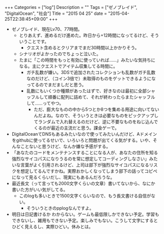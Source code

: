 +++
Categories = ["log"]
Description = ""
Tags = ["ゼノブレイド", "DigitalOcean", "社会"]
Title = "2015 04 25"
date = "2015-04-25T22:38:45+09:00"
+++

* ゼノブレイド、現在Lv70、77時間。
	* とりあえず、進めるだけ進めた。昨日から+12時間になってるけど、そういうことです。
		* クエスト含めるとクリアまでまだ30時間以上かかりそう。
	* シナリオがよかったのでちょっと泣いた。
	* たまに「この時間をもっと有効に使っていれば……」みたいな気持ちになる。主にクエストでアイテム収集してる時間に。
		* ガチ乱数が嫌い。3DSで追加されたコレクションも乱数がガチ乱数なのだけど、（コイン3倍で）未取得のものをゲットできるようになってるのでまだましだと思う。
		* 乱数にもいくつか種類があったはずで、好きなのは最初に全部シャッフルして順番に配列に詰めて、それが終わったらまたシャッフルして……ってやつ。
			* ただ、膨大なものの中から5つとか8つを集める用途に向いてないんだよね。なので、そういうときは必要なものをピックアップしてランダムで入れ替えるのだけど、逆に不要なものをねじ込んでくるのが最近の主流だと思う。課金ゲーで。
* DigitalOceanてDNSもあるみたいなので使ってみたいんだけど、Aドメインをgithubに使ってるせいで、いろいろと問題が出てくる気がする。いや、そんなことないと思うけど、なんか嫌な予感がする。
* 「あなたのコードをメンテナンスすることになる人が、あなたの住所を知る強烈なサイコパスになりうるのを常に想定してコーディングしなさい」みたいな言葉がよく引用されるけど、上司は部下が強烈なサイコパスになるリスクを想定してるんですかね。実際おかしくなってしまう部下の話ってコピペになって見るくらいだし、現実にもあるんだろうな。
* 最近長文（って言っても2000文字くらいの文章）書いてないから、なにか書いた方がいい気がしてる。
	* このlogも多いときで1500文字くらいなので、もう長文書ける自信がない。
		* そういうときのpplogなんですよ。
* 明日は日記書けるか わからない。ゲームも最低限しかできない予定。学習もできないし、雑用もできない予定。楽しみでもない。こうして文字にするとひどく見えるし、実際ひどい。休みとは。
